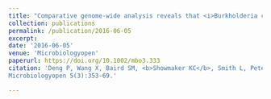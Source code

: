 ```yaml
---
title: "Comparative genome-wide analysis reveals that <i>Burkholderia contaminans</i> MS14 possesses multiple antimicrobial biosynthesis genes but not major genetic loci required for pathogenesis"
collection: publications
permalink: /publication/2016-06-05
excerpt: 
date: '2016-06-05'
venue: 'Microbiologyopen'
paperurl: https://doi.org/10.1002/mbo3.333
citation: 'Deng P, Wang X, Baird SM, <b>Showmaker KC</b>, Smith L, Peterson DG, Lu S (2016). Comparative genome-wide analysis reveals that <i>Burkholderia contaminans</i> MS14 possesses multiple antimicrobial biosynthesis genes but not major genetic loci required for pathogenesis.
Microbiologyopen 5(3):353-69.'

---
```


